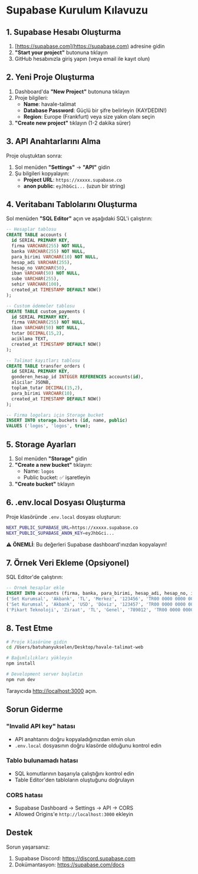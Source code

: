 # Supabase Kurulum Kılavuzu

## 1. Supabase Hesabı Oluşturma

1. [https://supabase.com](https://supabase.com) adresine gidin
2. **"Start your project"** butonuna tıklayın
3. GitHub hesabınızla giriş yapın (veya email ile kayıt olun)

## 2. Yeni Proje Oluşturma

1. Dashboard'da **"New Project"** butonuna tıklayın
2. Proje bilgileri:
   - **Name**: havale-talimat
   - **Database Password**: Güçlü bir şifre belirleyin (KAYDEDIN!)
   - **Region**: Europe (Frankfurt) veya size yakın olanı seçin
3. **"Create new project"** tıklayın (1-2 dakika sürer)

## 3. API Anahtarlarını Alma

Proje oluştuktan sonra:

1. Sol menüden **"Settings"** → **"API"** gidin
2. Şu bilgileri kopyalayın:
   - **Project URL**: `https://xxxxx.supabase.co`
   - **anon public**: `eyJhbGci...` (uzun bir string)

## 4. Veritabanı Tablolarını Oluşturma

Sol menüden **"SQL Editor"** açın ve aşağıdaki SQL'i çalıştırın:

```sql
-- Hesaplar tablosu
CREATE TABLE accounts (
  id SERIAL PRIMARY KEY,
  firma VARCHAR(255) NOT NULL,
  banka VARCHAR(255) NOT NULL,
  para_birimi VARCHAR(10) NOT NULL,
  hesap_adi VARCHAR(255),
  hesap_no VARCHAR(50),
  iban VARCHAR(50) NOT NULL,
  sube VARCHAR(255),
  sehir VARCHAR(100),
  created_at TIMESTAMP DEFAULT NOW()
);

-- Custom ödemeler tablosu
CREATE TABLE custom_payments (
  id SERIAL PRIMARY KEY,
  firma VARCHAR(255) NOT NULL,
  iban VARCHAR(50) NOT NULL,
  tutar DECIMAL(15,2),
  aciklama TEXT,
  created_at TIMESTAMP DEFAULT NOW()
);

-- Talimat kayıtları tablosu
CREATE TABLE transfer_orders (
  id SERIAL PRIMARY KEY,
  gonderen_hesap_id INTEGER REFERENCES accounts(id),
  alicilar JSONB,
  toplam_tutar DECIMAL(15,2),
  para_birimi VARCHAR(10),
  created_at TIMESTAMP DEFAULT NOW()
);

-- Firma logoları için Storage bucket
INSERT INTO storage.buckets (id, name, public) 
VALUES ('logos', 'logos', true);
```

## 5. Storage Ayarları

1. Sol menüden **"Storage"** gidin
2. **"Create a new bucket"** tıklayın:
   - Name: `logos`
   - Public bucket: ✅ işaretleyin
3. **"Create bucket"** tıklayın

## 6. .env.local Dosyası Oluşturma

Proje klasöründe `.env.local` dosyası oluşturun:

```bash
NEXT_PUBLIC_SUPABASE_URL=https://xxxxx.supabase.co
NEXT_PUBLIC_SUPABASE_ANON_KEY=eyJhbGci...
```

⚠️ **ÖNEMLİ**: Bu değerleri Supabase dashboard'ınızdan kopyalayın!

## 7. Örnek Veri Ekleme (Opsiyonel)

SQL Editor'de çalıştırın:

```sql
-- Örnek hesaplar ekle
INSERT INTO accounts (firma, banka, para_birimi, hesap_adi, hesap_no, iban, sube, sehir) VALUES
('Set Kurumsal', 'Akbank', 'TL', 'Merkez', '123456', 'TR00 0000 0000 0000 0000 0000 01', 'Gayrettepe', 'İstanbul'),
('Set Kurumsal', 'Akbank', 'USD', 'Döviz', '123457', 'TR00 0000 0000 0000 0000 0000 02', 'Gayrettepe', 'İstanbul'),
('Pikart Teknoloji', 'Ziraat', 'TL', 'Genel', '789012', 'TR00 0000 0000 0000 0000 0000 03', 'Merkez', 'İstanbul');
```

## 8. Test Etme

```bash
# Proje klasörüne gidin
cd /Users/batuhanyukselen/Desktop/havale-talimat-web

# Bağımlılıkları yükleyin
npm install

# Development server başlatın
npm run dev
```

Tarayıcıda [http://localhost:3000](http://localhost:3000) açın.

## Sorun Giderme

### "Invalid API key" hatası
- API anahtarını doğru kopyaladığınızdan emin olun
- `.env.local` dosyasının doğru klasörde olduğunu kontrol edin

### Tablo bulunamadı hatası
- SQL komutlarının başarıyla çalıştığını kontrol edin
- Table Editor'den tabloların oluştuğunu doğrulayın

### CORS hatası
- Supabase Dashboard → Settings → API → CORS
- Allowed Origins'e `http://localhost:3000` ekleyin

## Destek

Sorun yaşarsanız:
1. Supabase Discord: https://discord.supabase.com
2. Dokümantasyon: https://supabase.com/docs